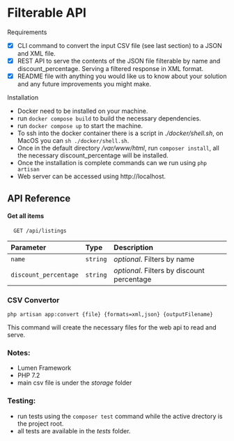 
# Filterable API

Requirements
- [x]  CLI command to convert the input CSV file (see last section) to a JSON and XML file.
- [x]  REST API to serve the contents of the JSON file filterable by name and discount_percentage. Serving a filtered response in XML format.
- [x]  README file with anything you would like us to know about your solution and any future improvements you might make.

Installation
- Docker need to be installed on your machine.
- run `docker compose build` to build the necessary dependencies.
- run `docker compose up` to start the machine.
- To ssh into the docker container there is a script in _./docker/shell.sh_, on MacOS you can `sh ./docker/shell.sh`.
- Once in the default directory */var/www/html*, run `composer install`, all the necessary discount_percentage will be installed.
- Once the installation is complete commands can we run using `php artisan`
- Web server can be accessed using http://localhost.



## API Reference

#### Get all items

```http
  GET /api/listings
```

| Parameter | Type     | Description                |
| :-------- | :------- | :------------------------- |
| `name` | `string` | *optional*.  Filters by name |
| `discount_percentage` | `string` | *optional*. Filters by discount percentage |



  ### CSV Convertor
  ```shell
  php artisan app:convert {file} {formats=xml,json} {outputFilename}
  ```
  This command will create the necessary files for the web api to read and serve.
  

  ### Notes:
- Lumen Framework
- PHP 7.2
- main csv file is under the _storage_ folder

### Testing:
- run tests using the `composer test` command while the active drectory is the project root.
- all tests are available in the _tests_ folder.
